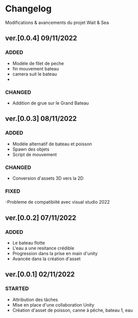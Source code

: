 # Changelog
Modifications & avancements du projet Wait & Sea

## ver.[0.0.4] 09/11/2022
### ADDED
- Modèle de filet de peche
- fin mouvement bateau
- camera suit le bateau
- 
### CHANGED
- Addition de grue sur le Grand Bateau

## ver.[0.0.3] 08/11/2022
### ADDED
- Modèle alternatif de bateau et poisson
- Spawn des objets
- Script de mouvement
### CHANGED
- Conversion d'assets 3D vers la 2D

### FIXED
-Probleme de compatibiité avec visual studio 2022

## ver.[0.0.2] 07/11/2022
### ADDED
- Le bateau flotte 
- L'eau a une resitance crédible
- Progression dans la prise en main d'unity
- Avancée dans la création d'asset 

## ver.[0.0.1] 02/11/2022
### STARTED
- Attribution des tâches
- Mise en place d'une collaboration Unity
- Création d'asset de poisson, canne à pêche, bateau 1, eau
